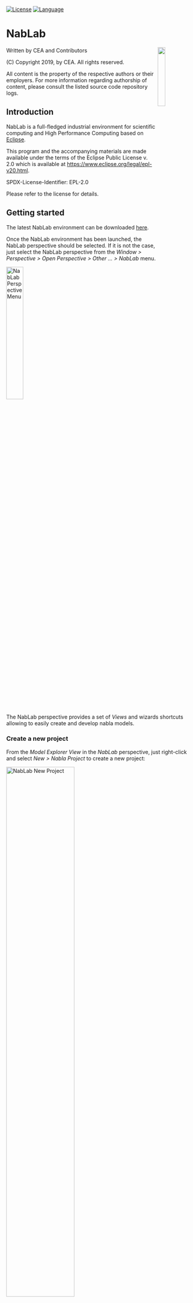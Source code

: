 [![License](https://img.shields.io/badge/license-EPL%202.0-blue.svg)](http://www.eclipse.org/legal/epl-2.0)
[![Language](http://img.shields.io/badge/language-java-brightgreen.svg)](https://www.java.com/)

# NabLab

<img src="http://www.cea.fr/PublishingImages/cea.jpg" width="20%" height="20%" align="right" />

Written by CEA and Contributors

(C) Copyright 2019, by CEA. All rights reserved.

All content is the property of the respective authors or their employers.
For more information regarding authorship of content, please consult the
listed source code repository logs.

## Introduction

NabLab is a full-fledged industrial environment for scientific computing and High Performance Computing based on [Eclipse](https://www.eclipse.org/).

This program and the accompanying materials are made available under the terms of the Eclipse Public License v. 2.0 which is available at https://www.eclipse.org/legal/epl-v20.html.

SPDX-License-Identifier: EPL-2.0

Please refer to the license for details.

## Getting started

The latest NabLab environment can be downloaded [here](https://github.com/cea-hpc/NabLab/releases/tag/v0.1.0).

Once the NabLab environment has been launched, the NabLab perspective should be selected. If it is not the case, just select the NabLab perspective from the *Window > Perspective > Open Perspective > Other ... > NabLab* menu.

<img src="./README_images/NabLab_perspective_menu.png" alt="NabLab Perspective Menu" title="NabLab Perspective Menu" width="30%" height="30%" />

The NabLab perspective provides a set of *Views* and wizards shortcuts allowing to easily create and develop nabla models.

### Create a new project

From the *Model Explorer View* in the *NabLab* perspective, just right-click and select *New > Nabla Project* to create a new project:

<img src="./README_images/NabLab_new_menu.png" alt="NabLab New Project" title="NabLab New Project" width="60%" height="60%" />

You can also create it from the *File > New > Nabla Project* main menu.

A new wizard is launched, asking for a project name and a module name:

<img src="./README_images/NabLab_new_project_wizard.png" alt="NabLab New Project Wizard" title="NabLab New Project Wizard" width="50%" height="50%" />

Just click on the *Finish* button to create the new project. The new project is available in the *Model Explorer View*:

<img src="./README_images/NabLab_new_project_result.png" alt="NabLab New Project Result" title="NabLab New Project Result" width="30%" height="30%" />

It contains two models (*MyModule.nabla*, and *MyModule.nablagen*) in the *nabla.project/src/mymodule/* folder.

To launch the java and kokkos source code generations corresponding to the nabla module, just right-click on the *nabla.project/src/mymodule/MyModule.nablagen* and select *Run As > Launch Generation*

<img src="./README_images/NabLab_nablagen_launch_generation.png" alt="NabLab Launch Generation" title="NabLab Launch Generation" width="50%" height="50%" />

The java and kokkos source code files are generated in *src-gen-java* and *src-gen-kokkos* folders respectively.

<img src="./README_images/NabLab_nablagen_generated_files.png" alt="NabLab Generated Files" title="NabLab Generated Files" width="30%" height="30%" />

### Examples project

From the *Model Explorer View* in the *NabLab* perspective, just right-click and select *New > Nabla Examples* to import the examples project:

<img src="./README_images/NabLab_new_menu.png" alt="NabLab Examples" title="NabLab Examples" width="60%" height="60%" />

You can also import it from the *File > New > Nabla Examples* main menu.

A new wizard is launched:

<img src="./README_images/NabLab_nabla_examples_wizard.png" alt="NabLab Examples Wizard" title="NabLab Examples Wizard" width="50%" height="50%" />

Just click on the *Finish* button to import the examples project. The examples project is available in the *Model Explorer View*:

<img src="./README_images/NabLab_nabla_examples_generated_files.png" alt="NabLab Examples Generated Files" title="NabLab Examples Generated Files" width="70%" height="70%" />

It contains a set of Nabla examples including Glace2D, HeatEquation, ImplicitHeatEquation, and ExplicitHeatEquation.

### Latex View

The *Latex View* is located on the bottom right corner of the NabLab environment. It allows to visualize in an elegant way the nabla formulas contained in a *nabla* model.

The *Latex View* is accessible through the *Window > Show View > Other... > Nabla > Latex View* main menu.

This view is automatically updated and synchronized with the selection in the current nabla model editor.

<img src="./README_images/NabLab_latex_view.png" alt="NabLab Latex View" title="NabLab Latex View" width="80%" height="80%" />

## Build via Maven 3.x

To build the NabLab products for Windows/Linux/MacOS and the Eclipse update-site, you can run the following command from the root of the repository:
`mvn clean; mvn verify`.

Note the `';'` after `mvn clean`. 

The products resulting from the build will be accessible in */releng/fr.cea.nabla.updatesite/target/products/NabLab-1.0.0.yyyymmddHHMM-YOUR_PLATFORM.zip*.

The Eclipse update-site resulting from the build will be accessible in */releng/fr.cea.nabla.updatesite/target/fr.cea.nabla.updatesite-1.0.0.yyyymmddHHMM.zip*.

Just install this update-site in an Eclipse 2019-09 with Sirius 6.2.2 and Xtext 2.19.0 already installed to use NabLab.

If you want to skip tests execution, you can run the following command:
`mvn clean; mvn verify -Dmaven.test.skip=true`

## Dependencies

NabLab requires Java 1.8 or later to build & run. 

It as based on:

Eclipse 2019-09
 * License: EPL-2.0
 * Project: https://www.eclipse.org/downloads/packages/release/2019-09/r

Xtext (2.19)
 * License: EPL-2.0
 * Project: http://projects.eclipse.org/projects/modeling.tmf.xtext
 * Source: https://github.com/eclipse/xtext

Sirius (6.2.2)
 * License: EPL-2.0
 * Project: http://projects.eclipse.org/projects/modeling.sirius
 * Source: https://git.eclipse.org/c/sirius/org.eclipse.sirius.git

JGraphT (1.3.0)
 * License: LGPL-2.1, EPL-2.0
 * Project: http://jgrapht.org
 * Source: https://github.com/jgrapht/jgrapht

JLatexMath (1.0.7)
 * License: GPL-2.0
 * Project: http://www.scilab.org/projects/thirdparty_project/jlatexmath
 * Source: https://github.com/opencollab/jlatexmath

Commons-Math3 (3.6.1)
  * License: Apache v2
  * Project: https://commons.apache.org/proper/commons-math/
  * Source: https://github.com/apache/commons-math
